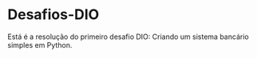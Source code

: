 # Desafios-DIO
Está é a resolução do primeiro desafio DIO: Criando um sistema bancário simples em Python.
